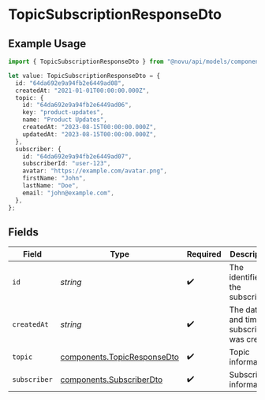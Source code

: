 # TopicSubscriptionResponseDto

## Example Usage

```typescript
import { TopicSubscriptionResponseDto } from "@novu/api/models/components";

let value: TopicSubscriptionResponseDto = {
  id: "64da692e9a94fb2e6449ad08",
  createdAt: "2021-01-01T00:00:00.000Z",
  topic: {
    id: "64da692e9a94fb2e6449ad06",
    key: "product-updates",
    name: "Product Updates",
    createdAt: "2023-08-15T00:00:00.000Z",
    updatedAt: "2023-08-15T00:00:00.000Z",
  },
  subscriber: {
    id: "64da692e9a94fb2e6449ad07",
    subscriberId: "user-123",
    avatar: "https://example.com/avatar.png",
    firstName: "John",
    lastName: "Doe",
    email: "john@example.com",
  },
};
```

## Fields

| Field                                                                      | Type                                                                       | Required                                                                   | Description                                                                | Example                                                                    |
| -------------------------------------------------------------------------- | -------------------------------------------------------------------------- | -------------------------------------------------------------------------- | -------------------------------------------------------------------------- | -------------------------------------------------------------------------- |
| `id`                                                                       | *string*                                                                   | :heavy_check_mark:                                                         | The identifier of the subscription                                         | 64da692e9a94fb2e6449ad08                                                   |
| `createdAt`                                                                | *string*                                                                   | :heavy_check_mark:                                                         | The date and time the subscription was created                             | 2021-01-01T00:00:00.000Z                                                   |
| `topic`                                                                    | [components.TopicResponseDto](../../models/components/topicresponsedto.md) | :heavy_check_mark:                                                         | Topic information                                                          |                                                                            |
| `subscriber`                                                               | [components.SubscriberDto](../../models/components/subscriberdto.md)       | :heavy_check_mark:                                                         | Subscriber information                                                     |                                                                            |